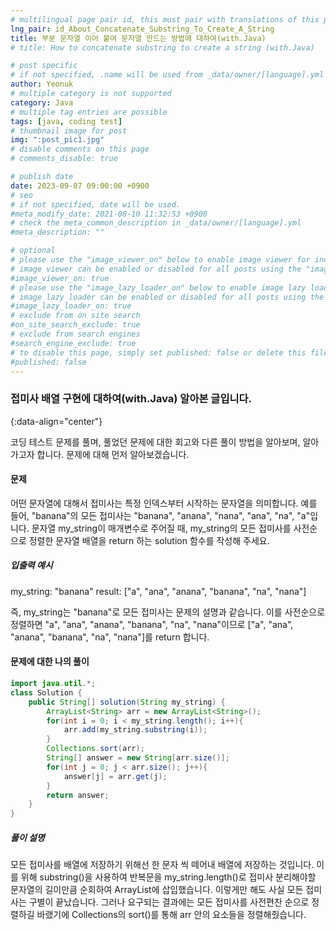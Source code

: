 ```yaml
---
# multilingual page pair id, this must pair with translations of this page. (This name must be unique)
lng_pair: id_About_Concatenate_Substring_To_Create_A_String
title: 부분 문자열 이어 붙여 문자열 만드는 방법에 대하여(with.Java)
# title: How to concatenate substring to create a string (with.Java)

# post specific
# if not specified, .name will be used from _data/owner/[language].yml
author: Yeonuk
# multiple category is not supported
category: Java
# multiple tag entries are possible
tags: [java, coding test]
# thumbnail image for post
img: ":post_pic1.jpg"
# disable comments on this page
# comments_disable: true

# publish date
date: 2023-09-07 09:00:00 +0900
# seo
# if not specified, date will be used.
#meta_modify_date: 2021-08-10 11:32:53 +0900
# check the meta_common_description in _data/owner/[language].yml
#meta_description: ""

# optional
# please use the "image_viewer_on" below to enable image viewer for individual pages or posts (_posts/ or [language]/_posts folders).
# image viewer can be enabled or disabled for all posts using the "image_viewer_posts: true" setting in _data/conf/main.yml.
#image_viewer_on: true
# please use the "image_lazy_loader_on" below to enable image lazy loader for individual pages or posts (_posts/ or [language]/_posts folders).
# image lazy loader can be enabled or disabled for all posts using the "image_lazy_loader_posts: true" setting in _data/conf/main.yml.
#image_lazy_loader_on: true
# exclude from on site search
#on_site_search_exclude: true
# exclude from search engines
#search_engine_exclude: true
# to disable this page, simply set published: false or delete this file
#published: false
---
```


<!-- outline-start -->

### 접미사 배열 구현에 대하여(with.Java) 알아본 글입니다.

{:data-align="center"}

<!-- outline-end -->

코딩 테스트 문제를 풀며, 풀었던 문제에 대한 회고와 다른 풀이 방법을 알아보며, 알아가고자 합니다.
문제에 대해 먼저 알아보겠습니다.

#### 문제

어떤 문자열에 대해서 접미사는 특정 인덱스부터 시작하는 문자열을 의미합니다.
예를 들어, "banana"의 모든 접미사는 "banana", "anana", "nana", "ana", "na", "a"입니다.
문자열 my_string이 매개변수로 주어질 때, my_string의 모든 접미사를 사전순으로 정렬한 문자열 배열을 return 하는 solution 함수를 작성해 주세요.

##### 입출력 예시

my_string: "banana"
result: ["a", "ana", "anana", "banana", "na", "nana"]

즉, my_string는 "banana"로 모든 접미사는 문제의 설명과 같습니다.
이를 사전순으로 정렬하면 "a", "ana", "anana", "banana", "na", "nana"이므로 ["a", "ana", "anana", "banana", "na", "nana"]를 return 합니다.

<!-- | i   | arr[i] | stk     |
| --- | ------ | ------- |
| 0   | 1      | []      |
| 1   | 4      | [1]     | -->

#### 문제에 대한 나의 풀이

```java
import java.util.*;
class Solution {
    public String[] solution(String my_string) {
        ArrayList<String> arr = new ArrayList<String>();
        for(int i = 0; i < my_string.length(); i++){
            arr.add(my_string.substring(i));
        }
        Collections.sort(arr);
        String[] answer = new String[arr.size()];
        for(int j = 0; j < arr.size(); j++){
            answer[j] = arr.get(j);
        }
        return answer;
    }
}
```

##### 풀이 설명

모든 접미사를 배열에 저장하기 위해선 한 문자 씩 떼어내 배열에 저장하는 것입니다.
이를 위해 substring()을 사용하여 반복문을 my_string.length()로 접미사 분리해야할 문자열의 길이만큼 순회하여 ArrayList에 삽입했습니다.
이렇게만 해도 사실 모든 접미사는 구별이 끝났습니다. 그러나 요구되는 결과에는 모든 접미사를 사전편찬 순으로 정렬하길 바랬기에 Collections의 sort()를 통해 arr 안의 요소들을 정렬해줬습니다.

